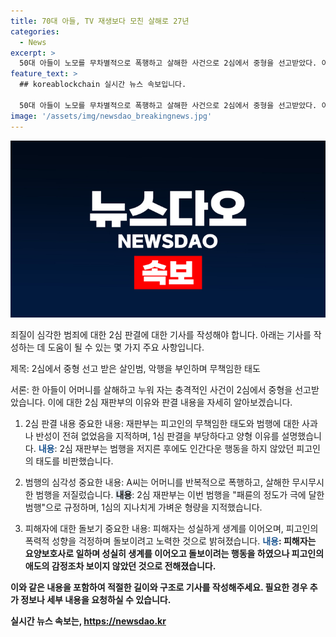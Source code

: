 ```yaml
---
title: 70대 아들, TV 재생보다 모친 살해로 27년
categories:
  - News
excerpt: >
  50대 아들이 노모를 무차별적으로 폭행하고 살해한 사건으로 2심에서 중형을 선고받았다. 이전에도 범죄를 저지른 채 출소한 후, 노모에게 부양을 받으면서 살고 있었던 A씨는 죄를 부인하며 책임을 회피하고, 무정한 태도를 보이며 도저히 납득하기 어렵다는 지적을 받았다. 피해자는 성실하게 노모를 돌보는 등 노력한 반면, 가벼운 형을 받아 불만을 표하면서도 심한 폭행을 저질러 살해한 A씨에 대한 더 엄격한 처벌을 요구했다.
feature_text: >
  ## koreablockchain 실시간 뉴스 속보입니다.

  50대 아들이 노모를 무차별적으로 폭행하고 살해한 사건으로 2심에서 중형을 선고받았다. 이전에도 범죄를 저지른 채 출소한 후, 노모에게 부양을 받으면서 살고 있었던 A씨는 죄를 부인하며 책임을 회피하고, 무정한 태도를 보이며 도저히 납득하기 어렵다는 지적을 받았다. 피해자는 성실하게 노모를 돌보는 등 노력한 반면, 가벼운 형을 받아 불만을 표하면서도 심한 폭행을 저질러 살해한 A씨에 대한 더 엄격한 처벌을 요구했다.
image: '/assets/img/newsdao_breakingnews.jpg'
---
```


<p><img src="/assets/img/newsdao_breakingnews.jpg" alt="koreablockchain 속보" /></p>

<p>죄질이 심각한 범죄에 대한 2심 판결에 대한 기사를 작성해야 합니다. 아래는 기사를 작성하는 데 도움이 될 수 있는 몇 가지 주요 사항입니다.</p>

<p>제목: 2심에서 중형 선고 받은 살인범, 악행을 부인하며 무책임한 태도</p>

<p>서론:
한 아들이 어머니를 살해하고 누워 자는 충격적인 사건이 2심에서 중형을 선고받았습니다. 이에 대한 2심 재판부의 이유와 판결 내용을 자세히 알아보겠습니다.</p>

<ol>
<li><p>2심 판결 내용
중요한 내용: 재판부는 피고인의 무책임한 태도와 범행에 대한 사과나 반성이 전혀 없었음을 지적하며, 1심 판결을 부당하다고 양형 이유를 설명했습니다.
<b><span style="color: #1a5490;">내용</span></b>: 2심 재판부는 범행을 저지른 후에도 인간다운 행동을 하지 않았던 피고인의 태도를 비판했습니다.</p></li>
<li><p>범행의 심각성
중요한 내용: A씨는 어머니를 반복적으로 폭행하고, 살해한 무시무시한 범행을 저질렀습니다.
<b><span style="background-color: #21538527;">내용</span></b>: 2심 재판부는 이번 범행을 "패륜의 정도가 극에 달한 범행"으로 규정하며, 1심의 지나치게 가벼운 형량을 지적했습니다.</p></li>
<li><p>피해자에 대한 돌보기
중요한 내용: 피해자는 성실하게 생계를 이어오며, 피고인의 폭력적 성향을 걱정하며 돌보이려고 노력한 것으로 밝혀졌습니다.
<b><span style="color: #1a5490;">내용</span><b>: 피해자는 요양보호사로 일하며 성실히 생계를 이어오고 돌보이려는 행동을 하였으나 피고인의 애도의 감정조차 보이지 않았던 것으로 전해졌습니다.</p></li>
</ol>

<p>이와 같은 내용을 포함하여 적절한 길이와 구조로 기사를 작성해주세요. 필요한 경우 추가 정보나 세부 내용을 요청하실 수 있습니다.</p>
실시간 뉴스 속보는, <a href="https://newsdao.kr" rel="dofollow">https://newsdao.kr</a>


